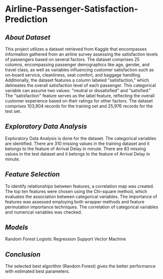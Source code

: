 # Airline-Passenger-Satisfaction-Prediction

## *About Dataset*
This project utilizes a dataset retrieved from Kaggle that encompasses information gathered from an airline survey assessing the satisfaction levels of passengers based on several factors. The dataset comprises 25 columns, encompassing passenger demographics like age, gender, and travel class, as well as variables influencing customer satisfaction such as on-board service, cleanliness, seat comfort, and baggage handling. Additionally, the dataset features a column labeled "satisfaction," which delineates the overall satisfaction level of each passenger. This categorical variable can assume two values: "neutral or dissatisfied" and "satisfied." The "satisfaction" feature serves as the label feature, reflecting the overall customer experience based on their ratings for other factors. The dataset comprises 103,904 records for the training set and 25,976 records for the test set.

## *Exploratory Data Analysis*

Exploratory Data Analysis is done for the dataset. The categorical variables are identified. There are 310 missing values in the training dataset and it belongs to the feature of Arrival Delay in minute. There are 83 missing values in the test dataset and it belongs to the feature of Arrival Delay in minute. 


## *Feature Selection*


To identify relationships between features, a correlation map was created. The top ten features were chosen using the Chi-square method, which evaluates the association between categorical variables. The importance of features was assessed employing both wrapper methods and feature permutation importance techniques.
The correlation of categorical variables and numerical variables was checked.

 ## *Models*

 Random Forest
 Logistic Regression
 Support Vector Machine

 ## *Conclusion*
The selected best algorithm (Random Forest) gives the better performance with estimated best parameters.

 
